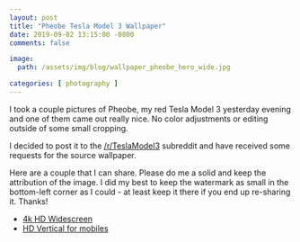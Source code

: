 ```yaml
---
layout: post
title: "Pheobe Tesla Model 3 Wallpaper"
date: 2019-09-02 13:15:00 -0800
comments: false

image:
  path: /assets/img/blog/wallpaper_pheobe_hero_wide.jpg

categories: [ photography ]
---
```


I took a couple pictures of Pheobe, my red Tesla Model 3 yesterday evening and
one of them came out really nice. No color adjustments or editing outside of
some small cropping.

I decided to post it to the [/r/TeslaModel3](https://www.reddit.com/r/TeslaModel3/comments/cyk93x/new_wallpaper_of_a_picture_of_phoebe_that_i_took/?utm_source=share&utm_medium=web2x) subreddit and have received some requests for the source wallpaper.

Here are a couple that I can share. Please do me a solid and keep the attribution
of the image. I did my best to keep the watermark as small in the bottom-left
corner as I could - at least keep it there if you end up re-sharing it. Thanks!

* [4k HD Widescreen](/assets/wallpaper-pheobe-4k-wide.png)
* [HD Vertical for mobiles](/assets/wallpaper-pheobe-HD-vert.png)
